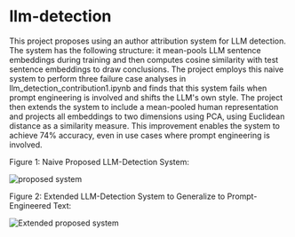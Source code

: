 # llm-detection

This project proposes using an author attribution system for LLM detection. The system has the following structure: it mean-pools LLM sentence embeddings during training and then computes cosine similarity with test sentence embeddings to draw conclusions. The project employs this naive system to perform three failure case analyses in llm_detection_contribution1.ipynb and finds that this system fails when prompt engineering is involved and shifts the LLM's own style. The project then extends the system to include a mean-pooled human representation and projects all embeddings to two dimensions using PCA, using Euclidean distance as a similarity measure. This improvement enables the system to achieve 74% accuracy, even in use cases where prompt engineering is involved.

Figure 1: Naive Proposed LLM-Detection System:

![proposed system](https://github.com/jjz5463/llm-detection/assets/47905800/7f0f91b4-8a47-43cc-b0f2-e8255a38ee8c)

Figure 2: Extended LLM-Detection System to Generalize to Prompt-Engineered Text:

![Extended proposed system](https://github.com/jjz5463/llm-detection/assets/47905800/ce1edf48-3036-41f6-890f-8ea9fe3c1afd)

